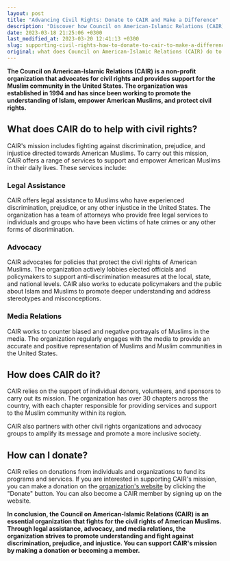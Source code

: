 ```yaml
---
layout: post
title: "Advancing Civil Rights: Donate to CAIR and Make a Difference"
description: "Discover how Council on American-Islamic Relations (CAIR) defends and promotes civil rights for Muslim Americans, and learn how you can donate to support their cause."
date: 2023-03-18 21:25:06 +0300
last_modified_at: 2023-03-20 12:41:13 +0300
slug: supporting-civil-rights-how-to-donate-to-cair-to-make-a-difference
original: what does Council on American-Islamic Relations (CAIR) do to help with civil rights, how do they do it, how can i donate?
---
```

**The Council on American-Islamic Relations (CAIR) is a non-profit organization that advocates for civil rights and provides support for the Muslim community in the United States. The organization was established in 1994 and has since been working to promote the understanding of Islam, empower American Muslims, and protect civil rights.**

## What does CAIR do to help with civil rights?

CAIR's mission includes fighting against discrimination, prejudice, and injustice directed towards American Muslims. To carry out this mission, CAIR offers a range of services to support and empower American Muslims in their daily lives. These services include:

### Legal Assistance

CAIR offers legal assistance to Muslims who have experienced discrimination, prejudice, or any other injustice in the United States. The organization has a team of attorneys who provide free legal services to individuals and groups who have been victims of hate crimes or any other forms of discrimination.

### Advocacy

CAIR advocates for policies that protect the civil rights of American Muslims. The organization actively lobbies elected officials and policymakers to support anti-discrimination measures at the local, state, and national levels. CAIR also works to educate policymakers and the public about Islam and Muslims to promote deeper understanding and address stereotypes and misconceptions.

### Media Relations

CAIR works to counter biased and negative portrayals of Muslims in the media. The organization regularly engages with the media to provide an accurate and positive representation of Muslims and Muslim communities in the United States.

## How does CAIR do it?

CAIR relies on the support of individual donors, volunteers, and sponsors to carry out its mission. The organization has over 30 chapters across the country, with each chapter responsible for providing services and support to the Muslim community within its region.

CAIR also partners with other civil rights organizations and advocacy groups to amplify its message and promote a more inclusive society.

## How can I donate?

CAIR relies on donations from individuals and organizations to fund its programs and services. If you are interested in supporting CAIR's mission, you can make a donation on the [organization's website](https://www.cair.com/) by clicking the "Donate" button. You can also become a CAIR member by signing up on the website.

**In conclusion, the Council on American-Islamic Relations (CAIR) is an essential organization that fights for the civil rights of American Muslims. Through legal assistance, advocacy, and media relations, the organization strives to promote understanding and fight against discrimination, prejudice, and injustice. You can support CAIR's mission by making a donation or becoming a member.**
